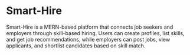 # Smart-Hire
Smart-Hire is a MERN-based platform that connects job seekers and employers through skill-based hiring. Users can create profiles, list skills, and get job recommendations, while employers can post jobs, view applicants, and shortlist candidates based on skill match.
